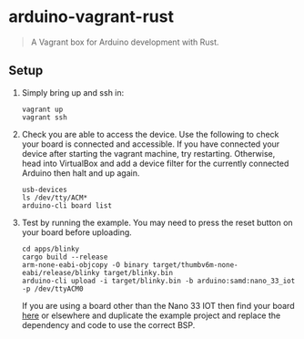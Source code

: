 # arduino-vagrant-rust

> A Vagrant box for Arduino development with Rust.

## Setup

1. Simply bring up and ssh in:

   ```shell
   vagrant up
   vagrant ssh
   ```

1. Check you are able to access the device. Use the following to check your board is connected and accessible. If you have connected your device after starting the vagrant machine, try restarting. Otherwise, head into VirtualBox and add a device filter for the currently connected Arduino then halt and up again.

   ```shell
   usb-devices
   ls /dev/tty/ACM*
   arduino-cli board list
   ```

1. Test by running the example. You may need to press the reset button on your board before uploading. 

   ```shell
   cd apps/blinky
   cargo build --release
   arm-none-eabi-objcopy -O binary target/thumbv6m-none-eabi/release/blinky target/blinky.bin
   arduino-cli upload -i target/blinky.bin -b arduino:samd:nano_33_iot -p /dev/ttyACM0
   ```

   If you are using a board other than the Nano 33 IOT then find your board [here](https://github.com/atsamd-rs/atsamd) or elsewhere and duplicate the example project and replace the dependency and code to use the correct BSP.